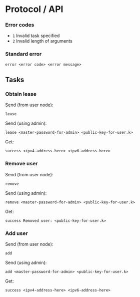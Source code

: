 # Protocol / API

### Error codes
  * `1` Invalid task specified
  * `2` Invalid length of arguments

### Standard error
```
error <error code> <error message>
```

## Tasks

### Obtain lease

Send (from user node):
```
lease
```

Send (using admin):
```
lease <master-password-for-admin> <public-key-for-user.k>
```

Get:
```
success <ipv4-address-here> <ipv6-address-here>
```

### Remove user

Send (from user node):
```
remove
```

Send (using admin):
```
remove <master-password-for-admin> <public-key-for-user.k>
```

Get:
```
success Removed user: <public-key-for-user.k>
```

### Add user

Send (from user node):
```
add
```

Send (using admin):
```
add <master-password-for-admin> <public-key-for-user.k>
```

Get:
```
success <ipv4-address-here> <ipv6-address-here> 
```
